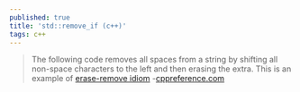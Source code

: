 ```yaml
---
published: true
title: 'std::remove_if (c++)'
tags: c++
---
```

> The following code removes all spaces from a string by shifting all non-space characters to the left and then erasing the extra. This is an example of [erase-remove idiom](https://en.wikipedia.org/wiki/Erase%E2%80%93remove_idiom) -[cppreference.com](https://en.cppreference.com/w/cpp/algorithm/remove)